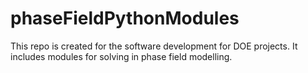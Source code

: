 # phaseFieldPythonModules
This repo is created for the software development for DOE projects. It includes modules for solving in phase field modelling.
